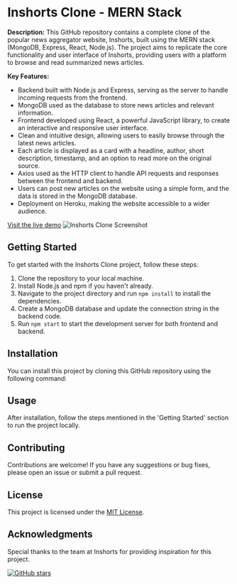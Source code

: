 # Inshorts Clone - MERN Stack

**Description:**
This GitHub repository contains a complete clone of the popular news aggregator website, Inshorts, built using the MERN stack (MongoDB, Express, React, Node.js). The project aims to replicate the core functionality and user interface of Inshorts, providing users with a platform to browse and read summarized news articles.

**Key Features:**
- Backend built with Node.js and Express, serving as the server to handle incoming requests from the frontend.
- MongoDB used as the database to store news articles and relevant information.
- Frontend developed using React, a powerful JavaScript library, to create an interactive and responsive user interface.
- Clean and intuitive design, allowing users to easily browse through the latest news articles.
- Each article is displayed as a card with a headline, author, short description, timestamp, and an option to read more on the original source.
- Axios used as the HTTP client to handle API requests and responses between the frontend and backend.
- Users can post new articles on the website using a simple form, and the data is stored in the MongoDB database.
- Deployment on Heroku, making the website accessible to a wider audience.

[Visit the live demo](https://your-live-demo-url.com)
![Inshorts Clone Screenshot](https://your-screenshot-url.com)

## Getting Started
To get started with the Inshorts Clone project, follow these steps:

1. Clone the repository to your local machine.
2. Install Node.js and npm if you haven't already.
3. Navigate to the project directory and run `npm install` to install the dependencies.
4. Create a MongoDB database and update the connection string in the backend code.
5. Run `npm start` to start the development server for both frontend and backend.

## Installation
You can install this project by cloning this GitHub repository using the following command:

## Usage
After installation, follow the steps mentioned in the 'Getting Started' section to run the project locally.

## Contributing
Contributions are welcome! If you have any suggestions or bug fixes, please open an issue or submit a pull request.

## License
This project is licensed under the [MIT License](LICENSE).

## Acknowledgments
Special thanks to the team at Inshorts for providing inspiration for this project.

[![GitHub stars](https://img.shields.io/github/stars/Muhammad-Umer-Wasi/Inshorts-Clone-MERN.svg?style=social&label=Star&maxAge=2592000)](https://github.com/Muhammad-Umer-Wasi/Inshorts-Clone-MERN/stargazers/)

